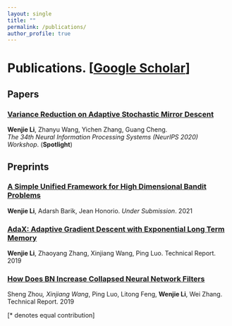 ```yaml
---
layout: single
title: ""
permalink: /publications/
author_profile: true
---
```

# <i class="fa fa-fw fa-paste"></i> Publications. [[Google Scholar](https://scholar.google.com/citations?user=4jlUpjEAAAAJ&hl=en)] #

## Papers

### [Variance Reduction on Adaptive Stochastic Mirror Descent](https://williamlwj.github.io/About//publications/SVRGMD)
**Wenjie Li**, Zhanyu Wang, Yichen Zhang, Guang Cheng. \
_The 34th Neural Information Processing Systems (NeurIPS 2020) Workshop_. (**Spotlight**)

## Preprints

### [A Simple Unified Framework for High Dimensional Bandit Problems](https://williamlwj.github.io/About//publications/Bandit_framework)
**Wenjie Li**, Adarsh Barik, Jean Honorio. 
_Under Submission_. 2021



### [AdaX: Adaptive Gradient Descent with Exponential Long Term Memory](https://williamlwj.github.io/About//publications/AdaX)
**Wenjie Li**, Zhaoyang Zhang, Xinjiang Wang, Ping Luo. 
Technical Report. 2019



### [How Does BN Increase Collapsed Neural Network Filters](https://williamlwj.github.io/About//publications/BN-collapse)

Sheng Zhou<sup>*</sup>, Xinjiang Wang<sup>*</sup>, Ping Luo, Litong Feng, **Wenjie Li**, Wei Zhang.
Technical Report. 2019

[* denotes equal contribution]
